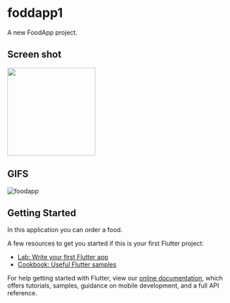 # foddapp1

A new FoodApp project.

## Screen shot

<img src = 'https://user-images.githubusercontent.com/102577515/169799249-65ac58f4-8ee8-4db7-80ef-af4279240a32.png' width=200/>

## GIFS

![foodapp](https://user-images.githubusercontent.com/102577515/169799275-c2f4cd38-0fb2-44c5-9bce-3a52030b03c6.gif)


## Getting Started

In this application you can order a food.

A few resources to get you started if this is your first Flutter project:

- [Lab: Write your first Flutter app](https://flutter.dev/docs/get-started/codelab)
- [Cookbook: Useful Flutter samples](https://flutter.dev/docs/cookbook)

For help getting started with Flutter, view our
[online documentation](https://flutter.dev/docs), which offers tutorials,
samples, guidance on mobile development, and a full API reference.

